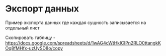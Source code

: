 # Экспорт данных

Пример экспорта данных где каждая сущность записывается на отдельный лист

Скопировать таблицу - https://docs.google.com/spreadsheets/d/1wAG4cWtHkICIPn2RLO0ttangkKOq8fMHfx-uzUySD8o/copy

